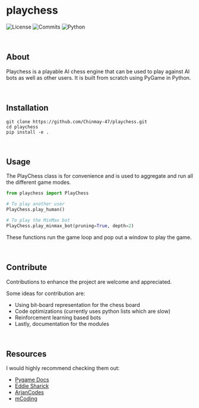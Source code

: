 # playchess


![License](https://img.shields.io/github/license/Chinmay-47/playchess?label=License&style=plastic)
![Commits](https://img.shields.io/github/commit-activity/y/Chinmay-47/playchess?label=Commits&style=plastic)
![Python](https://img.shields.io/badge/Python-%203.9-green?style=plastic)

<br>

## About
Playchess is a playable AI chess engine that can be used 
to play against AI bots as well as other users.
It is built from scratch using PyGame in Python.

<br>

## Installation
```
git clone https://github.com/Chinmay-47/playchess.git
cd playchess
pip install -e .
```

<br>

## Usage
The PlayChess class is for convenience and is used to aggregate and run all the different game modes. 

```python
from playchess import PlayChess

# To play another user
PlayChess.play_human()

# To play the MinMax bot
PlayChess.play_minmax_bot(pruning=True, depth=2)
```
These functions run the game loop and pop out a window to play the game.

<br>

## Contribute
Contributions to enhance the project are welcome and appreciated.

Some ideas for contribution are:
- Using bit-board representation for the chess board
- Code optimizations (currently uses python lists which are slow)
- Reinforcement learning based bots
- Lastly, documentation for the modules

<br>

## Resources
I would highly recommend checking them out:

- [Pygame Docs](https://www.pygame.org/docs/)
- [Eddie Sharick](https://www.youtube.com/channel/UCaEohRz5bPHywGBwmR18Qww)
- [ArjanCodes](https://www.youtube.com/c/ArjanCodes)
- [mCoding](https://www.youtube.com/c/mCodingWithJamesMurphy)
